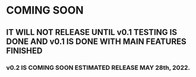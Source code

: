 # COMING SOON
## IT WILL NOT RELEASE UNTIL v0.1 TESTING IS DONE AND v0.1 IS DONE WITH MAIN FEATURES FINISHED
### v0.2 IS COMING SOON ESTIMATED RELEASE MAY 28th, 2022.
